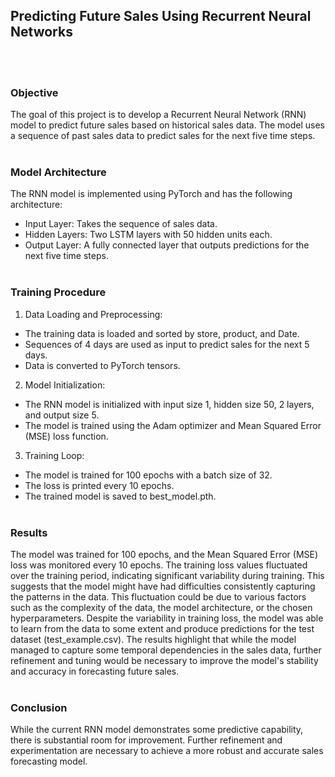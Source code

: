 ## Predicting Future Sales Using Recurrent Neural Networks
<br></br>
### Objective
The goal of this project is to develop a Recurrent Neural Network (RNN) model to predict
future sales based on historical sales data. The model uses a sequence of past sales data to
predict sales for the next five time steps.
<br></br>
### Model Architecture
The RNN model is implemented using PyTorch and has the following architecture:
- Input Layer: Takes the sequence of sales data.
- Hidden Layers: Two LSTM layers with 50 hidden units each.
- Output Layer: A fully connected layer that outputs predictions for the next five time
steps.
<br></br>
### Training Procedure
1. Data Loading and Preprocessing:
- The training data is loaded and sorted by store, product, and Date.
- Sequences of 4 days are used as input to predict sales for the next 5 days.
- Data is converted to PyTorch tensors.
2. Model Initialization:
- The RNN model is initialized with input size 1, hidden size 50, 2 layers, and
output size 5.
- The model is trained using the Adam optimizer and Mean Squared Error
(MSE) loss function.
3. Training Loop:
- The model is trained for 100 epochs with a batch size of 32.
- The loss is printed every 10 epochs.
- The trained model is saved to best_model.pth.
<br></br>
### Results
The model was trained for 100 epochs, and the Mean Squared Error (MSE) loss was
monitored every 10 epochs. The training loss values fluctuated over the training period,
indicating significant variability during training. This suggests that the model might have had
difficulties consistently capturing the patterns in the data. This fluctuation could be due to
various factors such as the complexity of the data, the model architecture, or the chosen
hyperparameters.
Despite the variability in training loss, the model was able to learn from the data to some
extent and produce predictions for the test dataset (test_example.csv). The results highlight
that while the model managed to capture some temporal dependencies in the sales data,
further refinement and tuning would be necessary to improve the model's stability and
accuracy in forecasting future sales.
<br></br>
### Conclusion
While the current RNN model demonstrates some predictive capability, there is substantial
room for improvement. Further refinement and experimentation are necessary to achieve a
more robust and accurate sales forecasting model.